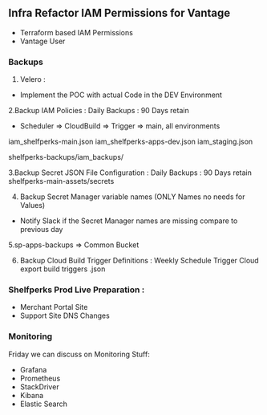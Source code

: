 

## Infra Refactor IAM Permissions for Vantage

- Terraform based IAM Permissions
- Vantage User

### Backups

1. Velero :
- Implement the POC with actual Code in the DEV Environment

2.Backup IAM Policies : Daily Backups : 90 Days retain
- Scheduler => CloudBuild => Trigger => main, all environments 

iam_shelfperks-main.json
iam_shelfperks-apps-dev.json
iam_staging.json

shelfperks-backups/iam_backups/

3.Backup Secret JSON File Configuration : Daily Backups : 90 Days retain
shelfperks-main-assets/secrets

4. Backup Secret Manager variable names  (ONLY Names no needs for Values)
- Notify Slack if the Secret Manager names are missing compare to previous day

5.sp-apps-backups => Common Bucket

6. Backup Cloud Build Trigger Definitions : Weekly Schedule Trigger
Cloud export build triggers .json


### Shelfperks Prod Live Preparation :
- Merchant Portal Site
- Support Site DNS Changes


### Monitoring
Friday we can discuss on Monitoring Stuff:

- Grafana
- Prometheus
- StackDriver 
- Kibana
- Elastic Search